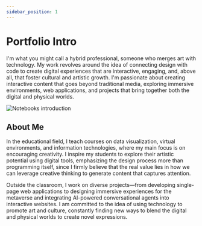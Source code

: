 ```yaml
---
sidebar_position: 1
---
```


# Portfolio Intro

I'm what you might call a hybrid professional, someone who merges art with technology. My work revolves around the idea of connecting design with code to create digital experiences that are interactive, engaging, and, above all, that foster cultural and artistic growth. I'm passionate about creating interactive content that goes beyond traditional media, exploring immersive environments, web applications, and projects that bring together both the digital and physical worlds.

![Notebooks introduction](https://cdn.masto.host/mastodonart/media_attachments/files/113/394/002/335/520/215/original/7f4b0c9419bf325c.jpg)


## About Me

In the educational field, I teach courses on data visualization, virtual environments, and information technologies, where my main focus is on encouraging creativity. I inspire my students to explore their artistic potential using digital tools, emphasizing the design process more than programming itself, since I firmly believe that the real value lies in how we can leverage creative thinking to generate content that captures attention.

Outside the classroom, I work on diverse projects—from developing single-page web applications to designing immersive experiences for the metaverse and integrating AI-powered conversational agents into interactive websites. I am committed to the idea of using technology to promote art and culture, constantly finding new ways to blend the digital and physical worlds to create novel expressions.